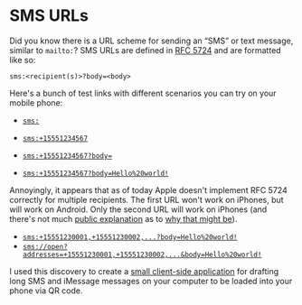 # SMS URLs

Did you know there is a URL scheme for sending
an “SMS” or text message, similar to `mailto:`? SMS URLs
are defined in [RFC 5724](https://www.rfc-editor.org/rfc/rfc5724.html) and are formatted like so:

`sms:<recipient(s)>?body=<body>`

<!-- more -->

Here's a bunch of test links with different scenarios
you can try on your mobile phone:

* [`sms:`](sms:) 

* [`sms:+15551234567`](sms:+15551234567) 

* [`sms:+15551234567?body=`](sms:+15551234567?body=) 

* [`sms:+15551234567?body=Hello%20world!`](sms:+15551234567?body=Hello%20world!) 

Annoyingly, it appears that as of today Apple
doesn't implement RFC 5724 correctly for multiple recipients.
The first URL won't work on iPhones, but will work on Android.
Only the second URL will work on iPhones (and there's not much
[public explanation](https://developer.apple.com/library/archive/featuredarticles/iPhoneURLScheme_Reference/SMSLinks/SMSLinks.html) as to [why that might be](https://developer.apple.com/library/archive/featuredarticles/iPhoneURLScheme_Reference/SMSLinks/SMSLinks.html)).

* [`sms:+15551230001,+15551230002,...?body=Hello%20world!`](sms:+15551230001,+15551230002,+15551230003,+15551230004?body=Hello%20world!)
* [`sms://open?addresses=+15551230001,+15551230002,...&body=Hello%20world!`](sms://open?addresses=+15551230001,+15551230002,+15551230003,+15551230004&body=Hello%20world!)

I used this discovery to create a [small client-side application](https://sethmlarson.dev/draft-sms-and-imessage-from-any-computer-keyboard) for drafting
long SMS and iMessage messages on your computer to be loaded into your phone via QR code.
